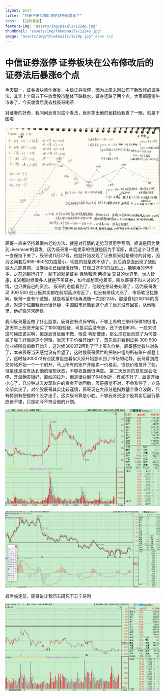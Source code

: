 ```yaml
---
layout: post
title:  "你是不是后知后觉的证券追求者？"
tags:	[指数基金]
feature-img: "assets/img/pexels/1224p.jpg"
thumbnail: "assets/img/thumbnails/1224p.jpg"
image: "assets/img/thumbnails/1224p.jpg" #seo tag
---
```


#   中信证券涨停 证券板块在公布修改后的证券法后暴涨6个点

今天周一，证券板块集体爆发，中信证券涨停，因为上周末刚公布了新改修的证券法，其实上个周五下午收盘股市整体下跌跳水，证券还跌了两个点，大家都感觉牛市来了，今天收盘后我去找辰哥喝茶

对证券的好奇，我问问辰哥对这个看法，辰哥拿出他的秘籍给我看了一眼，就是下图啦
<p>
<img    src="/assets/img/129.jpg" alt="512000 手绘图">
<p/>
辰哥一直来坚持着很古老的方法，就是对行情的走势习惯用手写图，据说是因为受到Livermoer的启发，因为辰哥第一笔发家的钱就是因为手写图，此后这个习惯就一直保持下来了，辰哥说11月27号，他就开始发现了证券那天就是缠论的背驰，因为区间套后989-850的力度最小，明显的就是跌不动了，此后消息面出现了鼓励做大头部券商，证券板块已经慢慢好转，在保卫2900的战役上，能够用的牌不多，之前的银行打了，剩下的就是证券 保险和酒 两桶油
交易的世界里，世人皆愚，850那时候很多人就是不买证券，如今却想着抢着买，所以辰哥不和人讨论行情，也只做自己的资金。
辰哥的态度看到了，他现在把证券处理了，因为辰哥发现 300   500 创业板其实都在前期高点附近了，也没有继续大涨了，市场笔记犹豫啊。辰哥一直有个遗憾，就是希望市场再洗劫一次到2245，那是曾经2001年的高点，对这个位置我表示很怀疑，中国股市还能到这个点？辰哥没有回答，从他眼里，他好像非常确信

我问辰哥最近做了什么股票，辰哥说有点保守啊，不够上周的三聚环保做的很准，那天早上辰哥开始买了1000股验证，可是买后没有涨，还下去到606，一般来说这时候应该买啊，但是辰哥反而不做，他说 判断要涨，那么现在反而跌了为何要买了呢？好像是这个道理，当天下午价格开始升了，首先辰哥看到证券 300  500 创业板所有指数开始升，这时候300072回到了早上买入价格，辰哥感觉有些对头了，本来辰哥当天感觉没有希望了，这时候辰哥慌忙的把账户组的所有账户都登上了，这时候300072有点犹豫但是看似大家开始意识到了市场的动静，辰哥看到成交价格开始一个一个的升，马上所有的账户开始卖一价格买，很快价格推升了些，但是还是没有达到他的理想状态，不够收盘他很满意。
第二天辰哥的意思是会涨停，开盘确实很好，直线的拉升，但是很快到了640附近，有点不升了，辰哥开始小心了，几分钟过去发现账户的资金开始回撤，辰哥感觉不对，不会涨停了，立马全部卖出了，对个股辰哥其实比较谨慎，辰哥现在大部分是指数基金重仓波段，只有特别有把握的个股才出手。这次辰哥算是小胜。不够辰哥说这个股其实后面行情应该不错，只是如今不符合他的计划。

<p>
<img     src="/assets/img/3000725.JPG" alt="300072 图">
<p/>

<p>
<img     src="/assets/img/300072d.JPG" alt="300072 图">
<p/>
最后临走前，辰哥说让我回去研究下苏宁易购
<p>
<img     src="/assets/img/002024.JPG" alt="苏宁易购图">
<p/>


